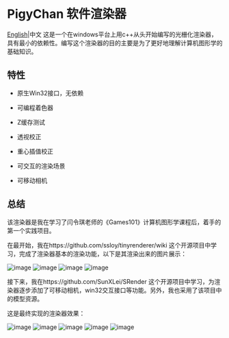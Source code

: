 # PigyChan 软件渲染器

[English](README.md)|中文
这是一个在windows平台上用c++从头开始编写的光栅化渲染器，具有最小的依赖性。编写这个渲染器的目的主要是为了更好地理解计算机图形学的基础知识。

## 特性

- 原生Win32接口，无依赖

- 可编程着色器

- Z缓存测试

- 透视校正

- 重心插值校正

- 可交互的渲染场景

- 可移动相机

## 总结

  该渲染器是我在学习了闫令琪老师的《Games101》计算机图形学课程后，着手的第一个实践项目。

  在最开始，我在https://github.com/ssloy/tinyrenderer/wiki 这个开源项目中学习，完成了渲染器基本的渲染功能，以下是其渲染出来的图片展示：


![image](/image/Africa1.jpg) ![image](/image/Africa2.png) ![image](/image/AfricaZ.png) ![image](/image/Diablo.png)

  接下来，我在https://github.com/SunXLei/SRender 这个开源项目中学习，为渲染器逐步添加了可移动相机，win32交互接口等功能。另外，我也采用了该项目中的模型资源。

  这是最终实现的渲染器效果：

![image](/image/fuhua.PNG) ![image](/image/gun.PNG) ![image](/image/qiyana.PNG) ![image](/image/xier.PNG) ![image](/image/yayi.PNG)
